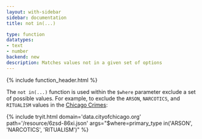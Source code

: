 ```yaml
---
layout: with-sidebar
sidebar: documentation
title: not in(...)

type: function
datatypes:
- text 
- number
backend: new
description: Matches values not in a given set of options
---
```


{% include function_header.html %}

The `not in(...)` function is used within the `$where` parameter exclude a set of possible values. For example, to exclude the `ARSON`, `NARCOTICS`, and `RITUALISM` values in the [Chicago Crimes](http://data.cityofchicago.org/d/6zsd-86xi):

{% include tryit.html domain='data.cityofchicago.org' path='/resource/6zsd-86xi.json' args="$where=primary_type in('ARSON', 'NARCOTICS', 'RITUALISM')" %}
